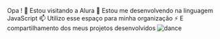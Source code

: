 Opa !
🔭 Estou visitando a Alura
🌱 Estou me desenvolvendo na linguagem JavaScript
📫 Utilizo esse espaço para minha organização
⚡ E compartilhamento dos meus projetos desenvolvidos
![dance](https://github.com/user-attachments/assets/215af631-c993-41b9-bfcf-8ae4ff49fffb)
